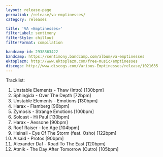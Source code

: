 ```yaml
---
layout: release-page
permalink: /release/va-emptinesses/
category: releases

title: 'VA «Emptinesses»'
filterLabel: sentimony
filterStyle: chillout
filterFormat: compilation

bandcamp-id: 2938863422
bandcamp: https://sentimony.bandcamp.com/album/va-emptinesses
ektoplazm: http://www.ektoplazm.com/free-music/emptinesses
discogs: http://www.discogs.com/Various-Emptinesses/release/1021635
---
```


Tracklist:

01. Unstable Elements - Thaw (Intro) [130bpm]
02. Sphingida - Over The Depth [72bpm]
03. Unstable Elements - Emotions [130bpm]
04. Harax - Flamberg [96bpm]
05. Zymosis - Strange Emotions [100bpm]
06. Solcast - Hi Paul [130bpm]
07. Harax - Aessone [90bpm]
08. Roof Raiser - Ice Age [104bpm]
09. Heinali - Eye Of The Storm (feat. Osho) [122bpm]
10. Aisaid - Protos [90bpm]
11. Alexander Daf - Road To The East [120bpm]
12. Atmik - The Day After Tomorrow (Outro) [105bpm]
